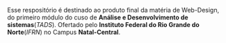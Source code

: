
Esse respositório é destinado ao produto final da matéria de Web-Design, do primeiro módulo do cuso de **Análise e Desenvolvimento de sistemas**(*TADS*).
Ofertado pelo **Instituto Federal do Rio Grande do Norte**(*IFRN*) no Campus **Natal-Central**.
